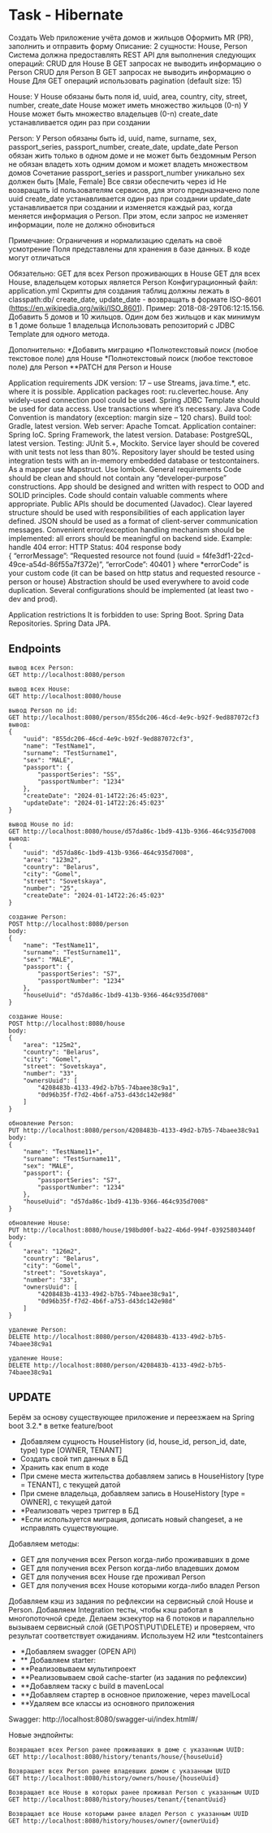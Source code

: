 # Task - Hibernate

Создать Web приложение учёта домов и жильцов
Оформить MR (PR), заполнить и отправить форму
Описание:
2 сущности: House, Person
Система должна предоставлять REST API для выполнения следующих операций:
CRUD для House
В GET запросах не выводить информацию о Person
CRUD для Person
В GET запросах не выводить информацию о House
Для GET операций использовать pagination (default size: 15)

House:
У House обязаны быть поля id, uuid, area, country, city, street, number, create_date
House может иметь множество жильцов (0-n)
У House может быть множество владельцев (0-n)
create_date устанавливается один раз при создании

Person:
У Person обязаны быть id, uuid, name, surname, sex, passport_series, passport_number, create_date, update_date
Person обязан жить только в одном доме и не может быть бездомным
Person не обязан владеть хоть одним домом и может владеть множеством домов
Сочетание passport_series и passport_number уникально
sex должен быть [Male, Female]
Все связи обеспечить через id
Не возвращать id пользователям сервисов, для этого предназначено поле uuid
create_date устанавливается один раз при создании
update_date устанавливается при создании и изменяется каждый раз, когда меняется информация о Person. При этом, если запрос не изменяет информации, поле не должно обновиться

Примечание:
Ограничения и нормализацию сделать на своё усмотрение
Поля представлены для хранения в базе данных. В коде могут отличаться

Обязательно:
GET для всех Person проживающих в House
GET для всех House, владельцем которых является Person
Конфигурационный файл: application.yml
Скрипты для создания таблиц должны лежать в classpath:db/
create_date, update_date - возвращать в формате ISO-8601 (https://en.wikipedia.org/wiki/ISO_8601). Пример: 2018-08-29T06:12:15.156.
Добавить 5 домов и 10 жильцов. Один дом без жильцов и как минимум в 1 доме больше 1 владельца
Использовать репозиторий с JDBC Template для одного метода.

Дополнительно:
*Добавить миграцию
*Полнотекстовый поиск (любое текстовое поле) для House
*Полнотекстовый поиск (любое текстовое поле) для Person
**PATCH для Person и House

Application requirements
JDK version: 17 – use Streams, java.time.*, etc. where it is possible.
Application packages root: ru.clevertec.house.
Any widely-used connection pool could be used.
Spring JDBC Template should be used for data access.
Use transactions where it’s necessary.
Java Code Convention is mandatory (exception: margin size – 120 chars).
Build tool: Gradle, latest version.
Web server: Apache Tomcat.
Application container: Spring IoC. Spring Framework, the latest version.
Database: PostgreSQL, latest version.
Testing: JUnit 5.+, Mockito.
Service layer should be covered with unit tests not less than 80%.
Repository layer should be tested using integration tests with an in-memory embedded database or testcontainers.
As a mapper use Mapstruct.
Use lombok.
General requirements
Code should be clean and should not contain any “developer-purpose” constructions.
App should be designed and written with respect to OOD and SOLID principles.
Code should contain valuable comments where appropriate.
Public APIs should be documented (Javadoc).
Clear layered structure should be used with responsibilities of each application layer defined.
JSON should be used as a format of client-server communication messages.
Convenient error/exception handling mechanism should be implemented: all errors should be meaningful on backend side. Example: handle 404 error:
HTTP Status: 404
response body    
{
“errorMessage”: “Requested resource not found (uuid = f4fe3df1-22cd-49ce-a54d-86f55a7f372e)”,
“errorCode”: 40401
}
where *errorCode” is your custom code (it can be based on http status and requested resource - person or house)
Abstraction should be used everywhere to avoid code duplication.
Several configurations should be implemented (at least two - dev and prod).

Application restrictions
It is forbidden to use:
Spring Boot.
Spring Data Repositories.
Spring Data JPA.


Endpoints
---

~~~
вывод всех Person:
GET http://localhost:8080/person

вывод всех House:
GET http://localhost:8080/house

вывод Person по id:
GET http://localhost:8080/person/855dc206-46cd-4e9c-b92f-9ed887072cf3
вывод:
{
    "uuid": "855dc206-46cd-4e9c-b92f-9ed887072cf3",
    "name": "TestName1",
    "surname": "TestSurname1",
    "sex": "MALE",
    "passport": {
        "passportSeries": "SS",
        "passportNumber": "1234"
    },
    "createDate": "2024-01-14T22:26:45:023",
    "updateDate": "2024-01-14T22:26:45:023"
}

вывод House по id:
GET http://localhost:8080/house/d57da86c-1bd9-413b-9366-464c935d7008
вывод:
{
    "uuid": "d57da86c-1bd9-413b-9366-464c935d7008",
    "area": "123m2",
    "country": "Belarus",
    "city": "Gomel",
    "street": "Sovetskaya",
    "number": "25",
    "createDate": "2024-01-14T22:26:45:023"
}

создание Person:
POST http://localhost:8080/person
body:
{
    "name": "TestName11",
    "surname": "TestSurname11",
    "sex": "MALE",
    "passport": {
        "passportSeries": "S7",
        "passportNumber": "1234"
    },
    "houseUuid": "d57da86c-1bd9-413b-9366-464c935d7008"
}

создание House:
POST http://localhost:8080/house
body:
{
    "area": "125m2",
    "country": "Belarus",
    "city": "Gomel",
    "street": "Sovetskaya",
    "number": "33",
    "ownersUuid": [
        "4208483b-4133-49d2-b7b5-74baee38c9a1",
        "0d96b35f-f7d2-4b6f-a753-d43dc142e98d"
    ]
}

обновление Person:
PUT http://localhost:8080/person/4208483b-4133-49d2-b7b5-74baee38c9a1
body:
{
    "name": "TestName11+",
    "surname": "TestSurname11",
    "sex": "MALE",
    "passport": {
        "passportSeries": "S7",
        "passportNumber": "1234"
    },
    "houseUuid": "d57da86c-1bd9-413b-9366-464c935d7008"
}

обновление House:
PUT http://localhost:8080/house/198bd00f-ba22-4b6d-994f-03925803440f
body:
{
    "area": "126m2",
    "country": "Belarus",
    "city": "Gomel",
    "street": "Sovetskaya",
    "number": "33",
    "ownersUuid": [
        "4208483b-4133-49d2-b7b5-74baee38c9a1",
        "0d96b35f-f7d2-4b6f-a753-d43dc142e98d"
    ]
}

удаление Person:
DELETE http://localhost:8080/person/4208483b-4133-49d2-b7b5-74baee38c9a1

удаление House:
DELETE http://localhost:8080/person/4208483b-4133-49d2-b7b5-74baee38c9a1
~~~

UPDATE
---
Берём за основу существующее приложение и переезжаем на Spring boot 3.2.* в ветке feature/boot

- Добавляем сущность HouseHistory (id, house_id, person_id, date, type)
type [OWNER, TENANT]
- Создать свой тип данных в БД
- Хранить как enum в коде
- При смене места жительства добавляем запись в HouseHistory [type = TENANT], с текущей датой
- При смене владельца, добавляем запись в HouseHistory [type = OWNER], с текущей датой
- *Реализовать через триггер в БД
- *Если используется миграция, дописать новый changeset, а не исправлять существующие.

Добавляем методы:
- GET для получения всех Person когда-либо проживавших в доме
- GET для получения всех Person когда-либо владевших домом
- GET для получения всех House где проживал Person
- GET для получения всех House которыми когда-либо владел Person

Добавляем кэш из задания по рефлексии на сервисный слой House и Person.
Добавляем Integration тесты, чтобы кэш работал в многопоточной среде.
Делаем экзекутор на 6 потоков и параллельно вызываем сервисный слой (GET\POST\PUT\DELETE) и проверяем, что результат соответствует ожиданиям.
Используем H2 или *testcontainers

- *Добавляем swagger (OPEN API)
- ** Добавляем starter:
- **Реализовываем мультипроект
- **Реализовываем свой cache-starter (из задания по рефлексии)
- **Добавляем таску с build в mavenLocal
- **Добавляем стартер в основное приложение, через mavelLocal
- **Удаляем все классы из основного приложения

Swagger: 
http://localhost:8080/swagger-ui/index.html#/

Новые эндпойнты:
~~~
Возвращает всех Person ранее проживавших в доме с указанным UUID:
GET http://localhost:8080/history/tenants/house/{houseUuid}

Возвращает всех Person ранее владевших домом с указанным UUID
GET http://localhost:8080/history/owners/house/{houseUuid}

Возвращает все House в которых ранее проживал Person с указанным UUID
GET http://localhost:8080/history/houses/tenant/{tenantUuid}

Возвращает все House которыми ранее владел Person с указанным UUID
GET http://localhost:8080/history/houses/owner/{ownerUuid}
~~~